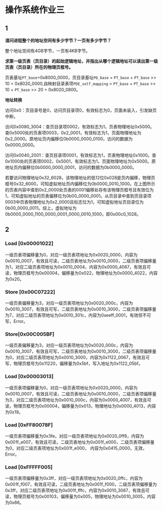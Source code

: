 # 操作系统作业三

## 1

**请问进程整个的地址空间有多少字节？一页有多少字节？**

整个地址空间有4GB字节，一页有4KB字节。

**求第一级页表（页目录）的起始逻辑地址，并指出从哪个逻辑地址可以读出第一级页表（页目录）所在的物理页框号。**

页表基址`PT_base`=0x8000_0000，页目录基址`PD_base` = `PT_base` + `PT_base` >> 10 = 0x8020_0000,自映射目录表项`PDE_self_mapping` = `PT_base` + `PT_base` >> 10 + `PT_base` >> 20 = 0x8020_0800。

**地址转换**

访问0x0：页目录号是0，访问页目录项0，有效标志为0，页面未装入，引发缺页中断。

访问0x0080_3004：查页目录项0002，有效标志为1，页表物理地址0x5000。查0x5000处的页表项0003，0x2_0001，有效标志为1，页面物理地址为0x2_0000。原地址页内偏移位0b0000_0000_0100，访问的数据为0x0000_0000。

访问0x0040_2001：查页目录项0001，有效标志为1，页表物理地址0x1000。查0x1000处的页表项0002，0x5001，有效标志为1，页面物理地址为0x5000。原地址页内偏移位0b0000_0000_0001，访问的数据为0b0000_0000。

若要访问物理地址0x32_6028，该物理地址的低12位0x028是页内偏移，物理页框号0x32_6000，可知虚拟地址页内偏移位为0b0000_0010_1000。在上图所示的页表内容中查到0x2_0000处页表的0001偏移处存有该物理页框号且有效位为1，可知虚拟地址的页表偏移位为0b00_0000_0001。从页目录中查到页目录项0003中页表物理地址为0x2_0000且标志位为1，可知虚拟地址页目录位为0b00_0000_0011。综上，虚拟地址为0b0000_0000_1100_0000_0001_0000_0010_1000，即0x00c0_1028。

## 2

### Load [0x00001022]

一级页表项偏移量为0，对应一级页表项地址为0x0020_0000，内容为0x0010_0007，有效且可读，二级页表地址为0x0010_0000，二级页表项偏移量为1，对应二级页表项地址为0x0010_0004，内容为0x0000_4067，有效且可读，物理页框号为0x00004，偏移量为0x022，物理地址为0x0000_4022，内容为0x20。

### Store [0x00C07222]

一级页表偏移量为3，对应一级页表项地址为0x0020_000c，内容为0x0010_3007，有效且可写，二级页表地址为0x0010_3000，二级页表项偏移量为7，对应二级页表项地址为0x0010_301c，内容为0xeeff_0001，有效但不可写，Error。

### Store[0x00C005BF]

一级页表偏移量为3，对应一级页表项地址为0x0020_000c，内容为0x0010_3007，有效且可写，二级页表地址为0x0010_3000，二级页表项偏移量为0，对应二级页表项地址为0x0010_3000，内容为0x1122_0067，有效且可写，物理页框号为0x11220，偏移量为0x5bf，写入地址为0x1122_05bf。

### Load [0x00003013]

一级页表项偏移量为0，对应一级页表项地址为0x0020_0000，内容为0x0010_0007，有效且可读，二级页表地址为0x0010_0000，二级页表项偏移量为3，对应二级页表项地址为0x0010_000c，内容为0x0000_4007，有效且可读，物理页框号为0x00004，偏移量为0x013，物理地址为0x0000_4013，内容为0x19。

### Load [0xFF80078F]

一级页表项偏移量为0x3fe，对应一级页表项地址为0x0020_0ff8，内容为0x001f_e007，有效且可读，二级页表地址为0x001f_e000，二级页表项偏移量为0，对应二级页表项地址为0x001f_e000， 内容为0x0415_0000，无效，Error。

### Load [0xFFFFF005]

一级页表项偏移量为0x3ff，对应一级页表项地址为0x0020_0ffc，内容为0x001f_f007，有效且可读，二级页表地址为0x001f_f000，二级页表项偏移量为0x3ff，对应二级页表项地址为0x001f_fffc，内容为0x0010_3067，有效且可读，物理页框号为0x00103，偏移量为0x005，物理地址为0x0010_3005，内容为0x66。